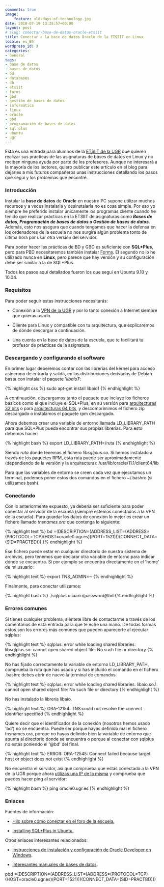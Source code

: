 ```yaml
---
comments: true
image:
    feature: old-days-of-technology.jpg
date: 2010-07-19 13:28:57+00:00
layout: post
# slug: conectar-base-de-datos-oracle-etsiit
title: Conectar a la base de datos Oracle de la ETSIIT en Linux
locale: es_ES
wordpress_id: 3
categories:
- General
tags:
- base de datos
- bases de datos
- bd
- databases
- db
- etsiit
- forms
- gbd
- gestión de bases de datos
- informática
- linux
- oracle
- pbd
- programación de bases de datos
- sql plus
- ubuntu
- ugr
---
```


Esta es una entrada para alumnos de la [ETSIIT de la UGR](http://etsiit.ugr.es/) que quieren realizar sus prácticas de las asignaturas de bases de datos en Linux y no reciben ninguna ayuda por parte de los profesores. Aunque no interesará a la mayoría de los lectores, quiero publicar este artículo en el blog para dejarles a mis futuros compañeros unas instrucciones detallando los pasos que seguí y los problemas que encontré.


### Introducción


Instalar la **base de datos** de **Oracle** en nuestro PC supone utilizar muchos recursos y a veces instalarla y desinstalarla no es cosa simple. Por eso yo siempre he preferido instalar únicamente los programas cliente cuando he tenido que realizar prácticas en la ETSIIT de asignaturas como **_Bases de datos_, _Programación de bases de datos_ o _Gestión de bases de datos_**. Además, esto nos asegura que cuando tengamos que hacer la defensa en los ordenadores de la escuela no nos surgirá algún problema tonto de última hora por usar otra versión del servidor.

Para poder hacer las prácticas de BD y GBD es suficiente con **SQL*Plus**, pero para PBD necesitaremos también instalar [Forms](http://www.oracle.com/technology/products/forms/index.html). El segundo no lo he utilizado nunca en **Linux**, pero parece que hay versión y su configuración debe ser similar a la de SQL*Plus.

Todos los pasos aquí detallados fueron los que seguí en Ubuntu 9.10 y 10.04.


### Requisitos


Para poder seguir estas instrucciones necesitarás:



	
  * Conexión a la [VPN de la UGR](http://etsiit.ugr.es/FAQ/doku.php?do=show&id=vpn) y por lo tanto conexión a Internet siempre que quieras usarlo.

	
  * Cliente para Linux y compatible con tu arquitectura, que explicaremos de dónde descargar a continuación.

	
  * Una cuenta en la base de datos de la escuela, que te facilitará tu profesor de prácticas de la asignatura.





### Descargando y configurando el software


En primer lugar deberemos contar con las librerías del kernel para acceso asíncrono de entrada y salida, en las distribuciones derivadas de Debian basta con instalar el paquete '_libaio1_':

{% highlight css %}
sudo apt-get install libaio1
{% endhighlight %}

A continuación, descargamos tanto el paquete que incluye los ficheros básicos como el que incluye el SQL*Plus, en su versión para [arquitecturas 32 bits](http://www.oracle.com/technology/software/tech/oci/instantclient/htdocs/linuxsoft.html) o para [arquitecturas 64 bits](http://www.oracle.com/technology/software/tech/oci/instantclient/htdocs/linuxx86_64soft.html), y descomprimimos el fichero zip descargado o instalamos el paquete rpm descargado.

Ahora debemos crear una variable de entorno llamada LD_LIBRARY_PATH para que SQL*Plus pueda encontrar sus propias librerías. Para esto debemos hacer:

{% highlight bash %}
export LD_LIBRARY_PATH=/ruta
{% endhighlight %}

Siendo _ruta_ donde tenemos el fichero _libsqlplus.so_. Si hemos instalado a través de los paquetes RPM, esta ruta puede ser aproximadamente (dependiendo de la versión y la arquitectura): /usr/lib/oracle/11.1/client64/lib

Para que las variables de entorno se creen cada vez que ejecutamos un terminal, podemos poner estos dos comandos en el fichero ~/.bashrc (si utilizamos bash).


### Conectando


Con lo anteriormente expuesto, ya debería ser suficiente para poder conectar al servidor de la escuela (siempre estemos conectados a la VPN de la escuela). Para guardar los datos de conexión lo mejor es crear un fichero llamado _tnsnames.ora_ que contenga lo siguiente:

{% highlight text %}
bd =(DESCRIPTION=(ADDRESS_LIST=(ADDRESS=(PROTOCOL=TCP)(HOST=oracle0.ugr.es)(PORT=1521)))(CONNECT_DATA=(SID=PRACTBD)))
{% endhighlight %}

Ese fichero puede estar en cualquier directorio de nuestro sistema de archivos, pero tenemos que declarar otra variable de entorno para indicar dónde se encuentra. Si por ejemplo se encuentra directamente en el 'home' de mi usuario:

{% highlight text %}
export TNS_ADMIN=~
{% endhighlight %}

Finalmente, para conectar utilizamos:

{% highlight bash %}
./sqlplus usuario/password@bd
{% endhighlight %}


### Errores comunes


Si tienes cualquier problema, siéntete libre de contactarme a través de los comentarios de esta entrada para que te eche una mano. De todas formas estos son los errores más comunes que pueden aparecerte al ejecutar sqlplus:

{% highlight text %}
sqlplus: error while loading shared libraries: libsqlplus.so: cannot open shared object file: No such file or directory
{% endhighlight %}

No has fijado correctamente la variable de entorno LD_LIBRARY_PATH, comprueba la ruta que has usado y si has incluido el comando en el fichero .bashrc debes abrir de nuevo la terminal de comandos.

{% highlight text %}
sqlplus: error while loading shared libraries: libaio.so.1: cannot open shared object file: No such file or directory
{% endhighlight %}

No has instalado la librería libaio.

{% highlight text %}
ORA-12154: TNS:could not resolve the connect identifier specified
{% endhighlight %}

Quiere decir que el identificador de la conexión (nosotros hemos usado 'bd') no se encuentra. Puede ser porque hayas definido mal el fichero tnsnames.ora, porque no hayas definido bien la variable de entorno que apunta al directorio donde se encuentra o porque al conectar con sqlplus no estás poniendo el '@bd' del final.

{% highlight text %}
ERROR: ORA-12545: Connect failed because target host or object does not exist
{% endhighlight %}

No encuentra el servidor, así que comprueba que estás conectado a la VPN de la UGR porque ahora [utilizas una IP de la misma](http://www.showmyip.com/) y comprueba que puedes hacer ping al servidor:

{% highlight bash %}
ping oracle0.ugr.es
{% endhighlight %}


### Enlaces


Fuentes de información:



	
  * [Hilo sobre cómo conectar en el foro de la escuela.](https://etsiit.ugr.es/apps/foro/index.php?idhebra=10559)

	
  * [Installing SQL*Plus in Ubuntu.](http://samushka.blogspot.com/2009/04/installing-oracle-sqlplus-in-ubuntu.html)


Otros enlaces interesantes relacionados:

	
  * [Instrucciones de instalación y configuración de Oracle Developer en Windows](http://flanagan.ugr.es/docencia/2005-2006/2/developer/TutorialInstalacion.html).

	
  * [Interesantes manuales de bases de datos](http://www.jorgesanchez.net/bd/index.html).




pbd =(DESCRIPTION=(ADDRESS_LIST=(ADDRESS=(PROTOCOL=TCP)(HOST=oracle0.ugr.es)(PORT=1521)))(CONNECT_DATA=(SID=PRACTBD)))
